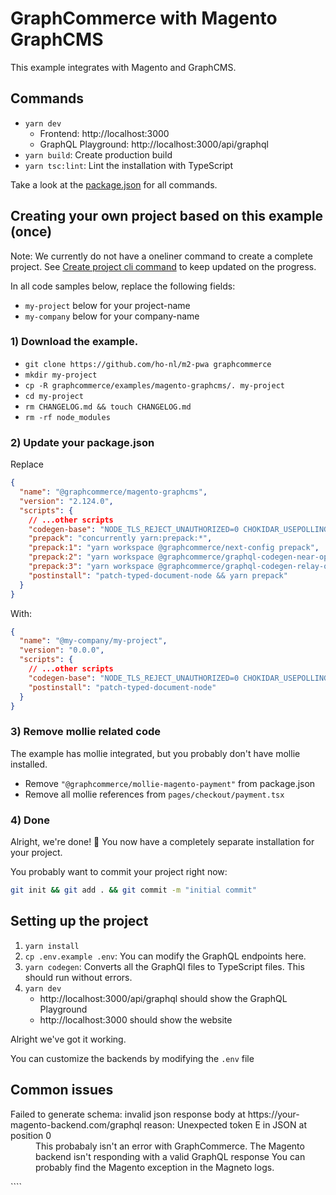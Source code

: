 # GraphCommerce with Magento GraphCMS

This example integrates with Magento and GraphCMS.

## Commands

- `yarn dev`
  - Frontend: http://localhost:3000
  - GraphQL Playground: http://localhost:3000/api/graphql
- `yarn build`: Create production build
- `yarn tsc:lint`: Lint the installation with TypeScript

Take a look at the [package.json](./package.json) for all commands.

## Creating your own project based on this example (once)

Note: We currently do not have a oneliner command to create a complete project.
See [Create project cli command](https://github.com/ho-nl/m2-pwa/issues/1174) to
keep updated on the progress.

In all code samples below, replace the following fields:

- `my-project` below for your project-name
- `my-company` below for your company-name

### 1) Download the example.

- `git clone https://github.com/ho-nl/m2-pwa graphcommerce`
- `mkdir my-project`
- `cp -R graphcommerce/examples/magento-graphcms/. my-project`
- `cd my-project`
- `rm CHANGELOG.md && touch CHANGELOG.md`
- `rm -rf node_modules`

### 2) Update your package.json

Replace

```json
{
  "name": "@graphcommerce/magento-graphcms",
  "version": "2.124.0",
  "scripts": {
    // ...other scripts
    "codegen-base": "NODE_TLS_REJECT_UNAUTHORIZED=0 CHOKIDAR_USEPOLLING=0 node -r dotenv/config node_modules/.bin/graphql-codegen -c codegen.mono.yml",
    "prepack": "concurrently yarn:prepack:*",
    "prepack:1": "yarn workspace @graphcommerce/next-config prepack",
    "prepack:2": "yarn workspace @graphcommerce/graphql-codegen-near-operation-file prepack",
    "prepack:3": "yarn workspace @graphcommerce/graphql-codegen-relay-optimizer-plugin prepack",
    "postinstall": "patch-typed-document-node && yarn prepack"
  }
}
```

With:

```json
{
  "name": "@my-company/my-project",
  "version": "0.0.0",
  "scripts": {
    // ...other scripts
    "codegen-base": "NODE_TLS_REJECT_UNAUTHORIZED=0 CHOKIDAR_USEPOLLING=0 node -r dotenv/config node_modules/.bin/graphql-codegen",
    "postinstall": "patch-typed-document-node"
  }
}
```

### 3) Remove mollie related code

The example has mollie integrated, but you probably don't have mollie installed.

- Remove `"@graphcommerce/mollie-magento-payment"` from package.json
- Remove all mollie references from `pages/checkout/payment.tsx`

### 4) Done

Alright, we're done! 🎉 You now have a completely separate installation for your
project.

You probably want to commit your project right now:

```bash
git init && git add . && git commit -m "initial commit"
```

## Setting up the project

1. `yarn install`
2. `cp .env.example .env`: You can modify the GraphQL endpoints here.
3. `yarn codegen`: Converts all the GraphQl files to TypeScript files. This
   should run without errors.
4. `yarn dev`
   - http://localhost:3000/api/graphql should show the GraphQL Playground
   - http://localhost:3000 should show the website

Alright we've got it working.

You can customize the backends by modifying the `.env` file

## Common issues

<dl>
  <dt>Failed to generate schema: invalid json response body at
https://your-magento-backend.com/graphql reason: Unexpected token E in JSON at
position 0</dt>
  <dd>This probabaly isn't an error with GraphCommerce. The Magento backend isn't responding with a valid GraphQL response You can probably find the Magento exception in the Magneto logs.</dd>
</dl>
````
